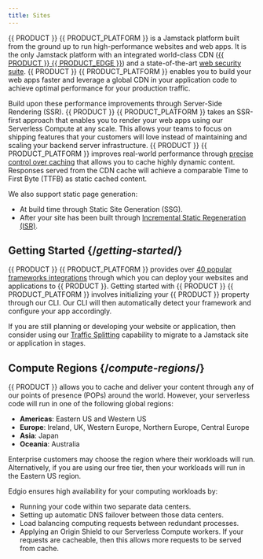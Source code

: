 ```yaml
---
title: Sites
---
```


{{ PRODUCT }} {{ PRODUCT_PLATFORM }} is a Jamstack platform built from the ground up to run high-performance websites and web apps. It is the only Jamstack platform with an integrated world-class CDN ([{{ PRODUCT }} {{ PRODUCT_EDGE }}](/guides/performance)) and a state-of-the-art [web security suite](/guides/security). {{ PRODUCT }} {{ PRODUCT_PLATFORM }} enables you to build your web apps faster and leverage a global CDN in your application code to achieve optimal performance for your production traffic. 

Build upon these performance improvements through Server-Side Rendering (SSR). {{ PRODUCT }} {{ PRODUCT_PLATFORM }} takes an SSR-first approach that enables you to render your web apps using our Serverless Compute at any scale. This allows your teams to focus on shipping features that your customers will love instead of maintaining and scaling your backend server infrastructure. {{ PRODUCT }} {{ PRODUCT_PLATFORM }} improves real-world performance through [precise control over caching](/guides/performance/caching#cache-key) that allows you to cache highly dynamic content. Responses served from the CDN cache will achieve a comparable Time to First Byte (TTFB) as static cached content.

We also support static page generation:
-   At build time through Static Site Generation (SSG).
-   After your site has been built through [Incremental Static Regeneration (ISR)](/guides/sites_frameworks/isg).

## Getting Started {/*getting-started*/}

{{ PRODUCT }} {{ PRODUCT_PLATFORM }} provides over [40 popular frameworks integrations](/guides/sites_frameworks/getting_started) through which you can deploy your websites and applications to {{ PRODUCT }}. Getting started with {{ PRODUCT }} {{ PRODUCT_PLATFORM }} involves initializing your {{ PRODUCT }} property through our CLI. Our CLI will then automatically detect your framework and configure your app accordingly.

<Callout type="tip">

  If you are still planning or developing your website or application, then consider using our [Traffic Splitting](/guides/performance/traffic_splitting) capability to migrate to a Jamstack site or application in stages.

</Callout>

## Compute Regions {/*compute-regions*/}

{{ PRODUCT }} allows you to cache and deliver your content through any of our points of presence (POPs) around the world. However, your serverless code will run in one of the following global regions:

-   **Americas**: Eastern US and Western US
-   **Europe**: Ireland, UK, Western Europe, Northern Europe, Central Europe
-   **Asia**: Japan
-   **Oceania**: Australia

<Callout type="info">

  Enterprise customers may choose the region where their workloads will run. Alternatively, if you are using our free tier, then your workloads will run in the Eastern US region.

</Callout>

Edgio ensures high availability for your computing workloads by:

-   Running your code within two separate data centers.
-   Setting up automatic DNS failover between those data centers.
-   Load balancing computing requests between redundant processes.
-   Applying an Origin Shield to our Serverless Compute workers. If your requests are cacheable, then this allows more requests to be served from cache.
